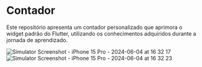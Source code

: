 
# Contador 
Este repositório apresenta um contador personalizado que aprimora o widget padrão do Flutter, utilizando os conhecimentos adquiridos durante a jornada de aprendizado.


![Simulator Screenshot - iPhone 15 Pro - 2024-06-04 at 16 32 17](https://github.com/wisley-cesar/Aprendendo-Flutter/assets/116464094/857a16fa-3e66-4b43-9f87-819564a05980)
![Simulator Screenshot - iPhone 15 Pro - 2024-06-04 at 16 32 23](https://github.com/wisley-cesar/Aprendendo-Flutter/assets/116464094/00a04f01-50ee-4571-933f-e5c6c4091382)
